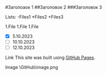 #Заголоаок 1
##Заголовок 2
###Заголовок 3

Lists:
-Files1
*Files2
+Files3

1.File
1.File
1.File

- [x] 5.10.2023
- [ ] 10.10.2023
- [ ] 12.10.2023

Link
This site was built using [GitHub Pages](https://github.com/Margaryts/git-hub/tree/main).

Image
\GitHub\image.png

